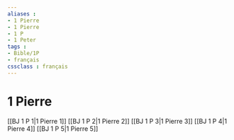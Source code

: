 ```yaml
---
aliases : 
- 1 Pierre
- 1 Pierre
- 1 P
- 1 Peter
tags : 
- Bible/1P
- français
cssclass : français
---
```


# 1 Pierre

[[BJ 1 P 1|1 Pierre 1]]
[[BJ 1 P 2|1 Pierre 2]]
[[BJ 1 P 3|1 Pierre 3]]
[[BJ 1 P 4|1 Pierre 4]]
[[BJ 1 P 5|1 Pierre 5]]
